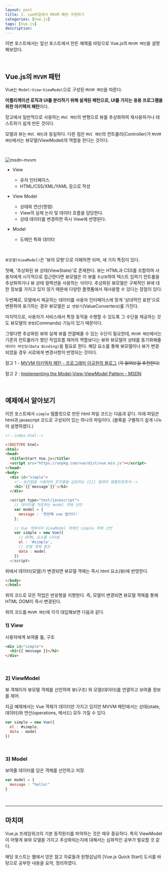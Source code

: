 ```yaml
---
layout: post
title: 2. vue파일에서 MVVM 패턴 구현하기
categories: [Vue.js]
tags: [Vue.js]
description: 
---
```


이번 포스트에서는 앞선 포스트에서 만든 예제를 바탕으로 Vue.js의 `MVVM 패턴`을 설명해보았다. 

<br>

## Vue.js의 `MVVM` 패턴

Vue는 `Model`-`View`-`ViewModel`으로 구성된 `MVVM 패턴`을 따른다.

**어플리케이션 로직과 UI를 분리하기 위해 설계된 패턴으로, UI를 가지는 응용 프로그램을 위한 아키텍처 패턴**이다. 

장고에서 일반적으로 사용하는 `MVC 패턴`의 변형으로 뷰를 추상화하여 재사용하거나 테스트하기 쉽게 만든 것이다. 

모델과 뷰는 `MVC 패턴`과 동일하다. 다른 점은 `MVC 패턴`의 컨트롤러(Controller)가 `MVVM 패턴`에서는 뷰모델(ViewModel)의 역할을 한다는 것이다. 

<br>

![msdn-mvvm](https://i-msdn.sec.s-msft.com/dynimg/IC416621.png)

- View 
	- 유저 인터페이스. 
	- HTML/CSS/XML/YAML 등으로 작성

- View Model 
	- 상태와 연산(명령)
	- View의 실제 논리 및 데이터 흐름을 담당한다.
	- 상태 데이터를 변경하면 즉시 View에 반영된다.

- Model 
	- 도메인 특화 데이터

<br>

`뷰모델(ViewModel)`은 '뷰의 모형'으로 이해하면 되며, 세 가지 특징이 있다. 

첫째, '추상화된 뷰 상태(ViewState)'로 존재한다. 뷰는 HTML과 CSS를 조합하여 사용자에게 시각적으로 접근한다면 뷰모델은 이 뷰를 `추상화`하여 텍스트 입력기 컨트롤을 추상화하거나 뷰 상태 컬렉션을 사용하는 식이다.
추상화된 뷰모델은 구체적인 뷰에 대한 정보를 가지고 있지 않기 때문에 다양한 플랫폼에서 재사용할 수 있다는 장점이 있다. 

두번째로, 모델에서 제공하는 데이터를 사용자 인터페이스에 맞게 '상대적인 표현'으로 변환하여 표기하는 경우 뷰모델은 `값 변환기`(ValueConverters)를 가진다. 

마지막으로, 사용자가 서비스에서 특정 동작을 수행할 수 있도록 그 수단을 제공하는 것도 뷰모델의 `명령`(Commands) 기능이 있기 때문이다. 

그렇다면 추상화된 뷰와 실제 뷰를 연결해줄 수 있는 수단이 필요한데, `MVVM 패턴`에서는 기존의 컨트롤러가 했던 작업흐름 제어의 역할보다는 뷰와 뷰모델의 상태를 동기화해줄 `데이터 바인딩(Data Binding)`을 필요로 한다. 해당 요소를 통해 뷰모델이나 뷰가 변경되었을 경우 서로에게 변경사항이 반영되는 것이다.

참고 1 - <a href="https://justhackem.wordpress.com/2017/03/05/mvvm-architectural-pattern/" target="_blank">MVVM 아키텍처 패턴 - 프로그래머 이규원의 블로그</a> (~~꼭 읽어보길 추천한다~~)

참고 2 : <a href="https://msdn.microsoft.com/en-us/library/ff798384.aspx" target="_blank">Implementing the Model-View-ViewModel Pattern - MSDN</a> 

<br>

## 예제에서 알아보기

이전 포스트에서 `simple` 템플릿으로 만든 html 파일 코드는 다음과 같다. 아래 파일은 html과 javascript 코드로 구성되어 있는 하나의 파일이다. (블록을 구별하기 쉽게 나누어 설명하였다.)

```html
<!--index.html-->

<!DOCTYPE html>
<html>
<head>
  <title>Start Vue.js</title>
  <script src="https://unpkg.com/vue/dist/vue.min.js"></script>
</head>
<body>
  <div id="simple">
    <!--보간법을 사용하여 문자열을 삽입하는 {{}} 형태의 템플릿표현식-->
    <h2>`{{`message`}}`</h2>
  </div>
```

```js
  <script type="text/javascript">
    // 데이터를 저장하는 model 객체 선언 
    var model = {
      message : '첫번째 vue 앱이다!'
    };
    
    // Vue 객체이자 ViewModel 객체인 simple 객체 선언
    var simple = new Vue({
      // HTML 요소를 나타냄
      el : '#simple',
      // 모델 객체 참조
      data : model
    })
  </script>
```

위에서 데이터(모델)가 변경되면 뷰모델 객체는 즉시 html 요소(뷰)에 반영한다.
 
```html
</body>
</html>
```

위의 코드로 모든 작업은 반응형을 지향한다. 즉, 모델이 변경되면 뷰모델 객체를 통해 HTML DOM이 즉시 변경된다.

위의 코드를 `MVVM 패턴`에 각각 대입해보면 다음과 같다.

### 1) View

사용자에게 보여줄 틀, 구조

```html
<div id="simple">
  <h2>{{ message }}</h2>
</div>
```

<br>

### 2) ViewModel 

뷰 객체이자 뷰모델 객체를 선언하여 뷰(구조) 와 모델(데이터)를 연결하고 보여줄 정보를 제어.

지금 예제에서는 Vue 객체가 데이터만 가지고 있지만 MVVM 패턴에서는 상태(state, 데이터)와 연산(operations, 메서드) 모두 가질 수 있다.

```js
var simple = new Vue({
  el : #simple,
  data : model
})
```

<br>

### 3) Model 

보여줄 데이터를 담은 객체를 선언하고 저장.

```js
var model = {
  message : "hello!"
}
```

<br>

---

## 마치며

Vue.js 프레임워크의 기본 동작원리를 파악하는 것은 매우 중요하다. 특히 ViewModel이 어떻게 뷰와 모델을 가지고 추상화되는지에 대해서는 심화적인 공부가 필요할 것 같다. 

해당 포스트는 웹에서 얻은 참고 자료들과 원형섭님의 [Vue.js Quick Start] 도서를 바탕으로 공부한 내용을 요약, 정리하였다. 
<br>
